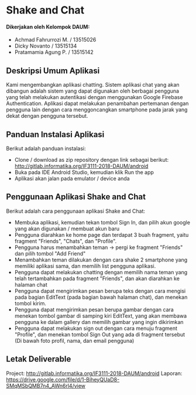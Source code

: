 # Shake and Chat
#### Dikerjakan oleh Kelompok DAUM:
- Achmad Fahrurrozi M. / 13515026
- Dicky Novanto / 13515134
- Pratamamia Agung P. / 13515142

## Deskripsi Umum Aplikasi
Kami mengembangkan aplikasi chatting. Sistem aplikasi chat yang akan dibangun adalah sistem yang dapat digunakan oleh berbagai pengguna yang telah melakukan autentikasi dengan menggunakan Google Firebase Authentication. Aplikasi dapat melakukan penambahan pertemanan dengan pengguna lain dengan cara menggoncangkan smartphone pada jarak yang dekat dengan pengguna tersebut.

## Panduan Instalasi Aplikasi
Berikut adalah panduan instalasi:
- Clone / download as zip repository dengan link sebagai berikut: http://gitlab.informatika.org/IF3111-2018-DAUM/android
- Buka pada IDE Android Studio, kemudian klik Run the app
- Aplikasi akan jalan pada emulator / device anda

## Penggunaan Aplikasi Shake and Chat
Berikut adalah cara penggunaan aplikasi Shake and Chat:
- Membuka aplikasi, kemudian tekan tombol Sign In, dan pilih akun google yang akan digunakan / membuat akun baru
- Pengguna diarahkan ke home page dan terdapat 3 buah fragment, yaitu fragment "Friends", "Chats", dan "Profile".
- Pengguna harus menambahkan teman -> pergi ke fragment "Friends" dan pilih tombol "Add Friend"
- Menambahkan teman dilakukan dengan cara shake 2 smartphone yang memiliki aplikasi sama, dan memilih list pengguna aplikasi.
- Pengguna dapat melakukan chatting dengan memilih nama teman yang telah tertambahkan pada fragment "Friends", dan akan diarahkan ke halaman chat
- Pengguna dapat mengirimkan pesan berupa teks dengan cara mengisi pada bagian EditText (pada bagian bawah halaman chat), dan menekan tombol kirim.
- Pengguna dapat mengirimkan pesan berupa gambar dengan cara menekan tombol gambar di samping kiri EditText, yang akan membawa pengguna ke dalam gallery dan memilih gambar yang ingin dikirimkan
- Pengguna dapat melakukan sign out dengan cara menuju fragment "Profile", dan menekan tombol Sign Out yang ada di fragment tersebut (Di bawah foto profil, nama, dan email pengguna)

## Letak Deliverable
Project: http://gitlab.informatika.org/IF3111-2018-DAUM/android
Laporan: https://drive.google.com/file/d/1-BiheyQUaD8-SMqMSbQMB7n4_AWn6rl4/view
